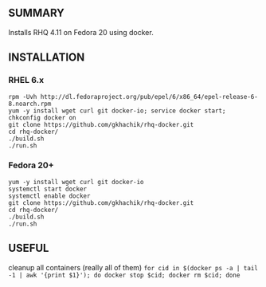 ## SUMMARY
Installs RHQ 4.11 on Fedora 20 using docker.

## INSTALLATION

### RHEL 6.x
```
rpm -Uvh http://dl.fedoraproject.org/pub/epel/6/x86_64/epel-release-6-8.noarch.rpm
yum -y install wget curl git docker-io; service docker start; chkconfig docker on
git clone https://github.com/gkhachik/rhq-docker.git
cd rhq-docker/
./build.sh
./run.sh
```
### Fedora 20+
```
yum -y install wget curl git docker-io
systemctl start docker
systemctl enable docker
git clone https://github.com/gkhachik/rhq-docker.git
cd rhq-docker/
./build.sh
./run.sh
```

## USEFUL
cleanup all containers (really all of them)
`for cid in $(docker ps -a | tail -1 | awk '{print $1}'); do docker stop $cid; docker rm $cid; done`

